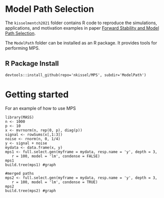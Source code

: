 # Model Path Selection
The `kisselmentch2021` folder contains R code to reproduce the simulations, applications, and motivation examples in paper [Forward Stability and Model Path Selection](https://link.springer.com/article/10.1007/s11222-024-10395-8).

The `ModelPath` folder can be installed as an R package. It provides tools for performing MPS.
 
 ## R Package Install
`devtools::install_github(repo='nkissel/MPS', subdir='ModelPath')`

# Getting started
For an example of how to use MPS
```
library(MASS)
n <- 1000
p <- 10
x <- mvrnorm(n, rep(0, p), diag(p))
signal <- rowSums(x[,1:3])
noise <- rnorm(n, 0, 1/4)
y <- signal + noise
mydata <- data.frame(x, y)
mps1 <- full.select.gen(myframe = mydata, resp.name = 'y', depth = 3,
   r = 100, model = 'lm', condense = FALSE)
mps1
build.tree(mps1) #graph

#merged paths
mps2 <- full.select.gen(myframe = mydata, resp.name = 'y', depth = 3,
   r = 100, model = 'lm', condense = TRUE)
mps2
build.tree(mps2) #graph
```
